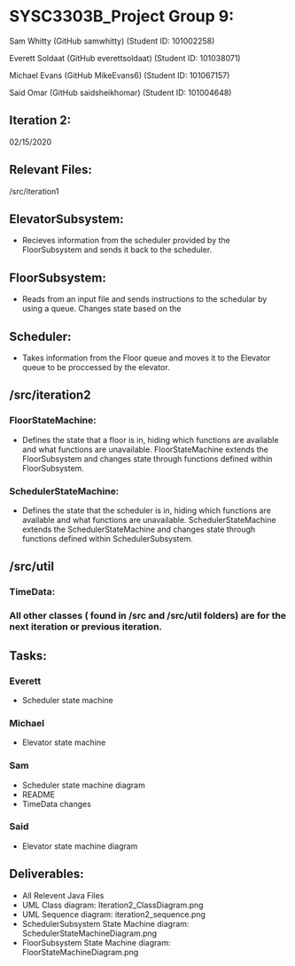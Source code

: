 # SYSC3303B_Project Group 9:
Sam Whitty              (GitHub samwhitty)      (Student ID: 101002258)

Everett	Soldaat         (GitHub everettsoldaat) (Student ID: 101038071)

Michael Evans           (GitHub MikeEvans6)     (Student ID: 101067157)

Said Omar               (GitHub saidsheikhomar) (Student ID: 101004648)

## Iteration 2:

02/15/2020

## Relevant Files:

/src/iteration1

## ElevatorSubsystem: 

- Recieves information from the scheduler provided by the FloorSubsystem and sends it back to the scheduler.

## FloorSubsystem: 

- Reads from an input file and sends instructions to the schedular by using a queue. Changes state based on the

## Scheduler:

- Takes information from the Floor queue and moves it to the Elevator queue to be 
proccessed by the elevator. 

## /src/iteration2

### FloorStateMachine:

- Defines the state that a floor is in, hiding which functions are available and what functions are unavailable. FloorStateMachine extends the FloorSubsystem and changes state through functions defined within FloorSubsystem.

### SchedulerStateMachine:

- Defines the state that the scheduler is in, hiding which functions are available and what functions are unavailable. SchedulerStateMachine extends the SchedulerStateMachine and changes state through functions defined within SchedulerSubsystem.

## /src/util

### TimeData:

### All other classes ( found in /src and /src/util folders) are for the next iteration or previous iteration.

## Tasks:

### Everett
- Scheduler state machine

### Michael
- Elevator state machine

### Sam
- Scheduler state machine diagram
- README
- TimeData changes

### Said
- Elevator state machine diagram

## Deliverables:
- All Relevent Java Files
- UML Class diagram: Iteration2_ClassDiagram.png
- UML Sequence diagram: iteration2_sequence.png
- SchedulerSubsystem State Machine diagram: SchedulerStateMachineDiagram.png
- FloorSubsystem State Machine diagram: FloorStateMachineDiagram.png
